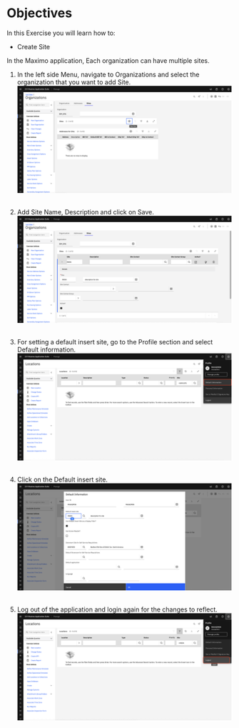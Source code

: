 # Objectives
In this Exercise you will learn how to:

* Create Site

In the Maximo application, Each organization can have multiple sites.

1. In the left side Menu, navigate to Organizations and select the organization that you want to add Site.
![New site](img/site_images/1_site.png)&nbsp;&nbsp;

2. Add Site Name, Description and click on Save.
![Save site](img/site_images/2_site.png)&nbsp;&nbsp;

3. For setting a default insert site, go to the Profile section and select Default information.
![Default information](img/site_images/3_site.png)&nbsp;&nbsp;

4. Click on the Default insert site.
![Set Default site](img/site_images/4_site.png)&nbsp;&nbsp;

5. Log out of the application and login again for the changes to reflect.
![Logout](img/site_images/5_site.png)&nbsp;&nbsp;
